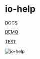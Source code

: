 io-help
=======

[DOCS](http://akirodic.com/components/io-help/)

[DEMO](http://akirodic.com/components/io-help/demo/)

[TEST](http://akirodic.com/components/io-help/test/)

![io-help](http://akirodic.com/components/io-help/preview.png "io-help")

